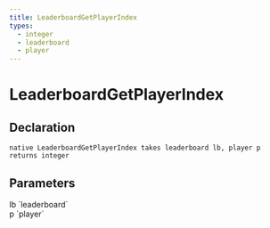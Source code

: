 ```yaml
---
title: LeaderboardGetPlayerIndex
types:
  - integer
  - leaderboard
  - player
---
```


# LeaderboardGetPlayerIndex

## Declaration

```
native LeaderboardGetPlayerIndex takes leaderboard lb, player p returns integer
```

## Parameters
<dl>
  <dt>lb `leaderboard`</dt>
  <dd></dd>

  <dt>p `player`</dt>
  <dd></dd>
</dl>